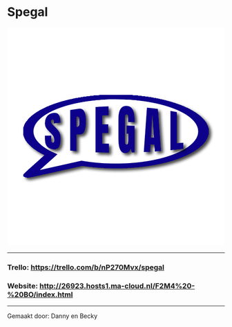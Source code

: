 # Spegal

![](Logo.png)

---------------------------------------------------------------------

### Trello: https://trello.com/b/nP270Mvx/spegal

### Website: http://26923.hosts1.ma-cloud.nl/F2M4%20-%20BO/index.html

----------------------------------------------------------------------

Gemaakt door: Danny en Becky